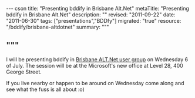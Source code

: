 --- cson
title: "Presenting bddify in Brisbane Alt.Net"
metaTitle: "Presenting bddify in Brisbane Alt.Net"
description: ""
revised: "2011-09-22"
date: "2011-06-30"
tags: ["presentations","BDDfy"]
migrated: "true"
resource: "/bddify/brisbane-altdotnet"
summary: """

"""
---
<p>I will be presenting bddify in <a href="http://www.meetup.com/Brisbane-Alt-Net-Group/events/22200941/">Brisbane ALT.Net user group</a> on Wednesday 6 of July. The session will be at the Microsoft's new office at Level 28, 400 George Street.</p>

<p>If you live nearby or happen to be around on Wednesday come along and see what the fuss is all about :o)</p>